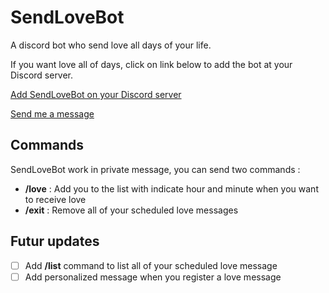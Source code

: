 # SendLoveBot

A discord bot who send love all days of your life.

If you want love all of days, click on link below to add the bot at your Discord server.

[Add SendLoveBot on your Discord server](https://discord.com/api/oauth2/authorize?client_id=1174351556209029202&permissions=0&scope=bot)

[Send me a message](https://discordapp.com/users/1174351556209029202)

## Commands

SendLoveBot work in private message, you can send two commands :

- **/love** : Add you to the list with indicate hour and minute when you want to receive love
- **/exit** : Remove all of your scheduled love messages

## Futur updates

- [ ] Add **/list** command to list all of your scheduled love message
- [ ] Add personalized message when you register a love message
